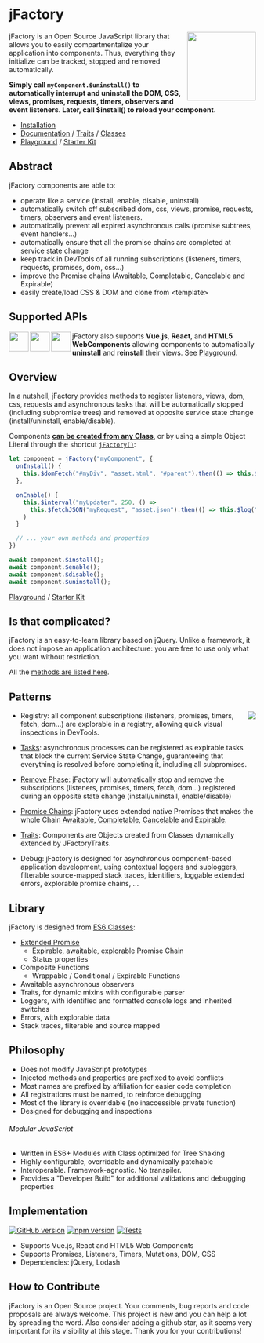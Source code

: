 # jFactory
<img align="right" width="140" src="https://jfactory-es.github.io/jfactory/img/jFactory.png">jFactory is an Open Source JavaScript library that allows you to easily compartmentalize your application into components. Thus, everything they initialize can be  tracked, stopped and removed automatically.

**Simply call `myComponent.$uninstall()` to automatically interrupt and uninstall the DOM, CSS, views, promises, requests, timers, observers and event listeners. Later, call $install() to reload your component.**

* [Installation](https://github.com/jfactory-es/jfactory/blob/master/docs/ref-import.md)
* [Documentation](https://github.com/jfactory-es/jfactory/blob/master/docs/ref-index.md) / [Traits](https://github.com/jfactory-es/jfactory/blob/master/docs/ref-index.md#traits-component-features) / [Classes](https://github.com/jfactory-es/jfactory/blob/master/docs/ref-index.md#classes-internal-library)
* [Playground](https://github.com/jfactory-es/jfactory/blob/master/docs/playground/README.md) /  [Starter Kit](https://github.com/jfactory-es/jfactory-starterkit)

## Abstract

jFactory components are able to:

- operate like a service (install, enable, disable, uninstall) 
- automatically switch off subscribed dom, css, views, promise, requests, timers, observers and event listeners. 
- automatically prevent all expired asynchronous calls (promise subtrees, event handlers...) 
- automatically ensure that all the promise chains are completed at service state change
- keep track in DevTools of all running subscriptions (listeners, timers, requests, promises, dom, css...)
- improve the Promise chains (Awaitable, Completable, Cancelable and Expirable)
- easily create/load CSS & DOM and clone from \<template> 

## Supported APIs
<img align="left" height="40" src="https://vuejs.org/images/logo.png"> 
<img align="left" height="40" src="https://upload.wikimedia.org/wikipedia/commons/a/a7/React-icon.svg">
<img align="left" height="40" src="https://jfactory-es.github.io/jfactory/img/HTML5.png"> 

jFactory also supports **Vue.js**, **React**, and **HTML5 WebComponents** allowing components to automatically **uninstall** and **reinstall** their views.
See [Playground](https://github.com/jfactory-es/jfactory/blob/master/docs/playground/README.md).

## Overview

In a nutshell, jFactory provides methods to register listeners, views, dom, css, requests and asynchronous tasks that will be automatically stopped (including subpromise trees) and removed at opposite service state change (install/uninstall, enable/disable). 

Components **[can be created from any Class](https://github.com/jfactory-es/jfactory/blob/master/docs/ref-components.md)**, 
or by using a simple Object Literal through the shortcut [`jFactory()`](https://github.com/jfactory-es/jfactory/blob/master/docs/ref-components.md#create-a-component-literal):  

```javascript
let component = jFactory("myComponent", {
  onInstall() {
    this.$domFetch("#myDiv", "asset.html", "#parent").then(() => this.$log("html loaded"));
  },

  onEnable() {
    this.$interval("myUpdater", 250, () =>
      this.$fetchJSON("myRequest", "asset.json").then(() => this.$log("updated"))
    )
  }

  // ... your own methods and properties
})

await component.$install(); 
await component.$enable();
await component.$disable(); 
await component.$uninstall();  
```
[Playground](https://github.com/jfactory-es/jfactory/blob/master/docs/playground/README.md) / [Starter Kit](https://github.com/jfactory-es/jfactory-starterkit)

## Is that complicated?

jFactory is an easy-to-learn library based on jQuery. Unlike a framework, it does not impose an application architecture: you are free to use only what you want without restriction. 

All the [methods are listed here](https://github.com/jfactory-es/jfactory/blob/master/docs/ref-index.md#traits-component-features).

## Patterns

- Registry:<img align="right" src="https://jfactory-es.github.io/jfactory/img/pic1.png"> all component subscriptions (listeners, promises, timers, fetch, dom...) are explorable in a registry, allowing quick visual inspections in DevTools.

- [Tasks](https://github.com/jfactory-es/jfactory/blob/master/docs/TraitTask.md): asynchronous processes can be registered as expirable tasks that block the current Service State Change, guaranteeing that everything is resolved before completing it, including all subpromises. 

- [Remove Phase](https://github.com/jfactory-es/jfactory/blob/master/docs/TraitService-Phases.md#remove-phase): jFactory will automatically stop and remove the subscriptions (listeners, promises, timers, fetch, dom...) registered during an opposite state change (install/uninstall, enable/disable)

- [Promise Chains](https://github.com/jfactory-es/jfactory/blob/master/docs/JFactoryPromise.md): jFactory uses extended native Promises that makes the whole Chain[ Awaitable](https://github.com/jfactory-es/jfactory/blob/master/docs/JFactoryPromise.md#chain-awaitable), [Completable](https://github.com/jfactory-es/jfactory/blob/master/docs/JFactoryPromise.md#chain-completion--cancellation), [Cancelable](https://github.com/jfactory-es/jfactory/blob/master/docs/JFactoryPromise.md#chain-completion--cancellation) and [Expirable](https://github.com/jfactory-es/jfactory/blob/master/docs/JFactoryPromise.md#chain-expiration).

- [Traits](https://github.com/jfactory-es/jfactory/blob/master/docs/ref-components.md#create-a-component-base-class): Components are Objects created from Classes dynamically extended by JFactoryTraits. 

- Debug: jFactory is designed for asynchronous component-based application development, using contextual loggers and subloggers,
 filterable source-mapped stack traces, identifiers, loggable extended errors, explorable promise chains, ...
     
## Library   

jFactory is designed from [ES6 Classes](https://github.com/jfactory-es/jfactory/blob/master/docs/ref-index.md#classes-internal-library):

- [Extended Promise](https://github.com/jfactory-es/jfactory/blob/master/docs/JFactoryPromise.md)
    - Expirable, awaitable, explorable Promise Chain
    - Status properties 
- Composite Functions
    - Wrappable / Conditional / Expirable Functions
- Awaitable asynchronous observers
- Traits, for dynamic mixins with configurable parser
- Loggers, with identified and formatted console logs and inherited switches 
- Errors, with explorable data
- Stack traces, filterable and source mapped   

## Philosophy

- Does not modify JavaScript prototypes
- Injected methods and properties are prefixed to avoid conflicts 
- Most names are prefixed by affiliation for easier code completion
- All registrations must be named, to reinforce debugging 
- Most of the library is overridable (no inaccessible private function)
- Designed for debugging and inspections

###### Modular JavaScript
  
- Written in ES6+ Modules with Class optimized for Tree Shaking
- Highly configurable, overridable and dynamically patchable
- Interoperable. Framework-agnostic. No transpiler.  
- Provides a "Developer Build" for additional validations and debugging properties   

## Implementation
[![GitHub version](https://img.shields.io/github/package-json/v/jfactory-es/jfactory.svg?label=git)](https://github.com/jfactory-es/jfactory)
[![npm version](https://img.shields.io/npm/v/jfactory.svg)](https://www.npmjs.com/package/jfactory)
[![Tests](https://github.com/jfactory-es/jfactory/workflows/Node%20CI/badge.svg)](#implementation)
<!--
[![](https://img.shields.io/github/issues/jfactory-es/jfactory.svg?style=flat)](#implementation)
[![](https://img.shields.io/snyk/vulnerabilities/npm/jfactory.svg)](#implementation) 
-->

- Supports Vue.js, React and HTML5 Web Components
- Supports Promises, Listeners, Timers, Mutations, DOM, CSS   
- Dependencies: jQuery, Lodash

## How to Contribute

jFactory is an Open Source project. Your comments, bug reports and code proposals are always welcome. This project is new and you can help a lot by spreading the word. Also consider adding a github star, as it seems very important for its visibility at this stage. Thank you for your contributions! 
